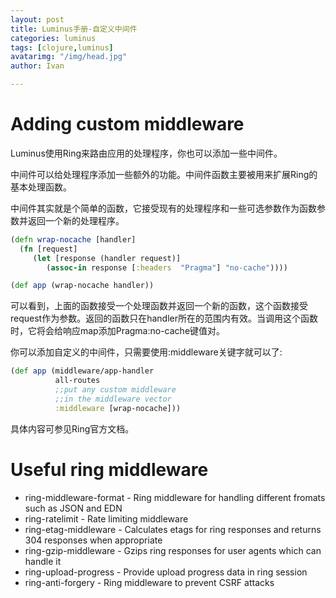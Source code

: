 ```yaml
---
layout: post
title: Luminus手册-自定义中间件
categories: luminus
tags: [clojure,luminus]
avatarimg: "/img/head.jpg"
author: Ivan

---
```


Adding custom middleware
========================

Luminus使用Ring来路由应用的处理程序，你也可以添加一些中间件。

中间件可以给处理程序添加一些额外的功能。中间件函数主要被用来扩展Ring的基本处理函数。

中间件其实就是个简单的函数，它接受现有的处理程序和一些可选参数作为函数参数并返回一个新的处理程序。

```clojure
(defn wrap-nocache [handler]
  (fn [request]
     (let [response (handler request)]
        (assoc-in response [:headers  "Pragma"] "no-cache"))))

(def app (wrap-nocache handler))
```

可以看到，上面的函数接受一个处理函数并返回一个新的函数，这个函数接受request作为参数。返回的函数只在handler所在的范围内有效。当调用这个函数时，它将会给响应map添加Pragma:no-cache键值对。

你可以添加自定义的中间件，只需要使用:middleware关键字就可以了:

```clojure
(def app (middleware/app-handler
          all-routes
          ;;put any custom middleware
          ;;in the middleware vector
          :middleware [wrap-nocache]))
```

具体内容可参见Ring官方文档。

<!-- more -->

Useful ring middleware
======================

-   ring-middleware-format - Ring middleware for handling different fromats such as JSON and EDN
-   ring-ratelimit - Rate limiting middleware
-   ring-etag-middleware - Calculates etags for ring responses and returns 304 responses when appropriate
-   ring-gzip-middleware - Gzips ring responses for user agents which can handle it
-   ring-upload-progress - Provide upload progress data in ring session
-   ring-anti-forgery - Ring middleware to prevent CSRF attacks

